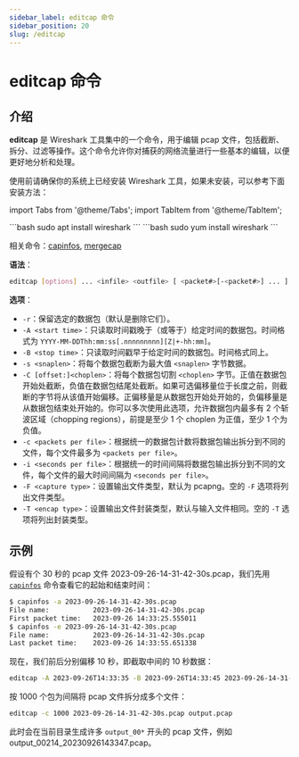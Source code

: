 ```yaml
---
sidebar_label: editcap 命令
sidebar_position: 20
slug: /editcap
---
```


# editcap 命令



## 介绍

**editcap** 是 Wireshark 工具集中的一个命令，用于编辑 pcap 文件，包括截断、拆分、过滤等操作。这个命令允许你对捕获的网络流量进行一些基本的编辑，以便更好地分析和处理。

使用前请确保你的系统上已经安装 Wireshark 工具，如果未安装，可以参考下面安装方法：

import Tabs from '@theme/Tabs';
import TabItem from '@theme/TabItem';

<Tabs>
  <TabItem value="apt" label="Ubuntu" default>
    ```bash
    sudo apt install wireshark
    ```
  </TabItem>
  <TabItem value="yum" label="CentOS/RHEL">
    ```bash
    sudo yum install wireshark
    ```
  </TabItem>
</Tabs>

相关命令：[capinfos](/linux-command/capinfos), [mergecap](/linux-command/mergecap)

**语法**：

```bash
editcap [options] ... <infile> <outfile> [ <packet#>[-<packet#>] ... ]
```

**选项**：

- `-r`：保留选定的数据包（默认是删除它们）。
- `-A <start time>`：只读取时间戳晚于（或等于）给定时间的数据包。时间格式为 `YYYY-MM-DDThh:mm:ss[.nnnnnnnnn][Z|+-hh:mm]`。
- `-B <stop time>`：只读取时间戳早于给定时间的数据包。时间格式同上。
- `-s <snaplen>`：将每个数据包截断为最大值 `<snaplen>` 字节数据。
- `-C [offset:]<choplen>`：将每个数据包切割 `<choplen>` 字节。正值在数据包开始处截断，负值在数据包结尾处截断。如果可选偏移量位于长度之前，则截断的字节将从该值开始偏移。正偏移量是从数据包开始处开始的，负偏移量是从数据包结束处开始的。你可以多次使用此选项，允许数据包内最多有 2 个斩波区域（chopping regions），前提是至少 1 个 choplen 为正值，至少 1 个为负值。
- `-c <packets per file>`：根据统一的数据包计数将数据包输出拆分到不同的文件，每个文件最多为 `<packets per file>`。
- `-i <seconds per file>`：根据统一的时间间隔将数据包输出拆分到不同的文件，每个文件的最大时间间隔为 `<seconds per file>`。
- `-F <capture type>`：设置输出文件类型，默认为 pcapng。空的 `-F` 选项将列出文件类型。
- `-T <encap type>`：设置输出文件封装类型，默认与输入文件相同。空的 `-T` 选项将列出封装类型。



## 示例

假设有个 30 秒的 pcap 文件 2023-09-26-14-31-42-30s.pcap，我们先用 [`capinfos`](/linux-command/capinfos) 命令查看它的起始和结束时间：

```bash showLineNumbers {3,6}
$ capinfos -a 2023-09-26-14-31-42-30s.pcap
File name:           2023-09-26-14-31-42-30s.pcap
First packet time:   2023-09-26 14:33:25.555011
$ capinfos -e 2023-09-26-14-31-42-30s.pcap
File name:           2023-09-26-14-31-42-30s.pcap
Last packet time:    2023-09-26 14:33:55.651338
```

现在，我们前后分别偏移 10 秒，即截取中间的 10 秒数据：

```bash
editcap -A 2023-09-26T14:33:35 -B 2023-09-26T14:33:45 2023-09-26-14-31-42-30s.pcap 2023-09-26-14-31-42-10s.pcap
```

按 1000 个包为间隔将 pcap 文件拆分成多个文件：

```bash
editcap -c 1000 2023-09-26-14-31-42-30s.pcap output.pcap
```

此时会在当前目录生成许多 `output_00*` 开头的 pcap 文件，例如 output_00214_20230926143347.pcap。

